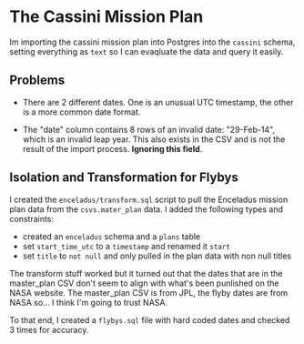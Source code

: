 # The Cassini Mission Plan

Im importing the cassini mission plan into Postgres into the `cassini` schema, setting everything as `text` so I can evaqluate the data and query it easily.

## Problems

- There are 2 different dates. One is an unusual UTC timestamp, the other is a more common date format.

- The "date" column contains 8 rows of an invalid date: "29-Feb-14", which is an invalid leap year. This also exists in the CSV and is not the result of the import process. **Ignoring this field**.

## Isolation and Transformation for Flybys

I created the `enceladus/transform.sql` script to pull the Enceladus mission plan data from the `csvs.mater_plan` data. I added the following types and constraints:

- created an `enceladus` schema and a `plans` table
- set `start_time_utc` to a `timestamp` and renamed it `start`
- set `title` to `not null` and only pulled in the plan data with non null titles

The transform stuff worked but it turned out that the dates that are in the master_plan CSV don't seem to align with what's been punlished on the NASA website. The master_plan CSV is from JPL, the flyby dates are from NASA so... I think I'm going to trust NASA.

To that end, I created a `flybys.sql` file with hard coded dates and checked 3 times for accuracy.